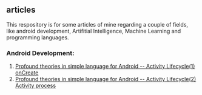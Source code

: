 ## articles
This respository is for some articles of mine regarding a couple of fields, like android development, Artifitial Intelligence, Machine Learning and programming languages.

### Android Development:
1. [Profound theories in simple language for Android -- Activity Lifecycle(1) onCreate](https://github.com/FabianTianyiNi/articles/issues/1)
2. [Profound theories in simple language for Android -- Activity Lifecycle(2) Activity process](https://github.com/FabianTianyiNi/articles/issues/2)
